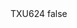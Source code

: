 <?xml version="1.0" encoding="UTF-8"?>
<CustomMetadata xmlns="http://soap.sforce.com/2006/04/metadata">
    <label>TXU624</label>
    <protected>false</protected>
</CustomMetadata>
